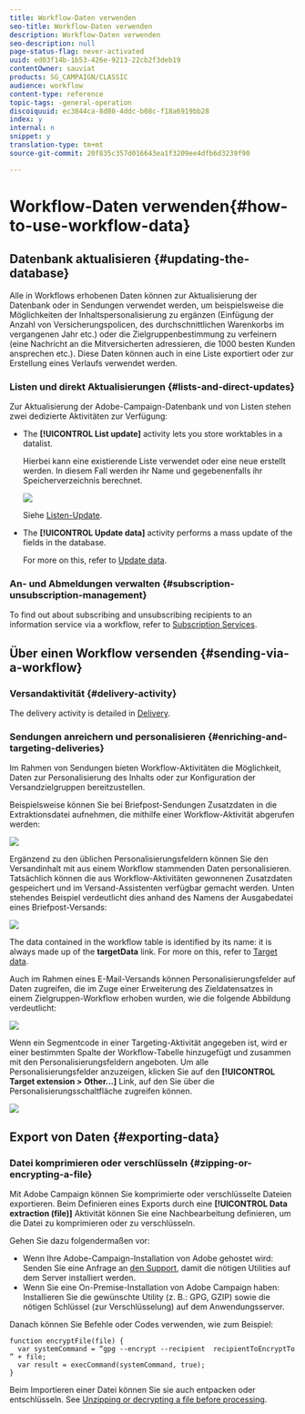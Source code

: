 ```yaml
---
title: Workflow-Daten verwenden
seo-title: Workflow-Daten verwenden
description: Workflow-Daten verwenden
seo-description: null
page-status-flag: never-activated
uuid: ed03f14b-1b53-426e-9213-22cb2f3deb19
contentOwner: sauviat
products: SG_CAMPAIGN/CLASSIC
audience: workflow
content-type: reference
topic-tags: -general-operation
discoiquuid: ec3844ca-8d80-4ddc-b08c-f18a6919bb28
index: y
internal: n
snippet: y
translation-type: tm+mt
source-git-commit: 20f835c357d016643ea1f3209ee4dfb6d3239f90

---
```



# Workflow-Daten verwenden{#how-to-use-workflow-data}

## Datenbank aktualisieren {#updating-the-database}

Alle in Workflows erhobenen Daten können zur Aktualisierung der Datenbank oder in Sendungen verwendet werden, um beispielsweise die Möglichkeiten der Inhaltspersonalisierung zu ergänzen (Einfügung der Anzahl von Versicherungspolicen, des durchschnittlichen Warenkorbs im vergangenen Jahr etc.) oder die Zielgruppenbestimmung zu verfeinern (eine Nachricht an die Mitversicherten adressieren, die 1000 besten Kunden ansprechen etc.). Diese Daten können auch in eine Liste exportiert oder zur Erstellung eines Verlaufs verwendet werden.

### Listen und direkt Aktualisierungen {#lists-and-direct-updates}

Zur Aktualisierung der Adobe-Campaign-Datenbank und von Listen stehen zwei dedizierte Aktivitäten zur Verfügung:

* The **[!UICONTROL List update]** activity lets you store worktables in a datalist.

   Hierbei kann eine existierende Liste verwendet oder eine neue erstellt werden. In diesem Fall werden ihr Name und gegebenenfalls ihr Speicherverzeichnis berechnet.

   ![](assets/s_user_create_list.png)

   Siehe [Listen-Update](../../workflow/using/list-update.md).

* The **[!UICONTROL Update data]** activity performs a mass update of the fields in the database.

   For more on this, refer to [Update data](../../workflow/using/update-data.md).

### An- und Abmeldungen verwalten {#subscription-unsubscription-management}

To find out about subscribing and unsubscribing recipients to an information service via a workflow, refer to [Subscription Services](../../workflow/using/subscription-services.md).

## Über einen Workflow versenden {#sending-via-a-workflow}

### Versandaktivität {#delivery-activity}

The delivery activity is detailed in [Delivery](../../workflow/using/delivery.md).

### Sendungen anreichern und personalisieren {#enriching-and-targeting-deliveries}

Im Rahmen von Sendungen bieten Workflow-Aktivitäten die Möglichkeit, Daten zur Personalisierung des Inhalts oder zur Konfiguration der Versandzielgruppen bereitzustellen.

Beispielsweise können Sie bei Briefpost-Sendungen Zusatzdaten in die Extraktionsdatei aufnehmen, die mithilfe einer Workflow-Aktivität abgerufen werden:

![](assets/s_advuser_add_data_postal_mail.png)

Ergänzend zu den üblichen Personalisierungsfeldern können Sie den Versandinhalt mit aus einem Workflow stammenden Daten personalisieren. Tatsächlich können die aus Workflow-Aktivitäten gewonnenen Zusatzdaten gespeichert und im Versand-Assistenten verfügbar gemacht werden. Unten stehendes Beispiel verdeutlicht dies anhand des Namens der Ausgabedatei eines Briefpost-Versands:

![](assets/s_advuser_using_additional_data.png)

The data contained in the workflow table is identified by its name: it is always made up of the **targetData** link. For more on this, refer to [Target data](../../workflow/using/executing-a-workflow.md#target-data).

Auch im Rahmen eines E-Mail-Versands können Personalisierungsfelder auf Daten zugreifen, die im Zuge einer Erweiterung des Zieldatensatzes in einem Zielgruppen-Workflow erhoben wurden, wie die folgende Abbildung verdeutlicht:

![](assets/s_advuser_add_data_email.png)

Wenn ein Segmentcode in einer Targeting-Aktivität angegeben ist, wird er einer bestimmten Spalte der Workflow-Tabelle hinzugefügt und zusammen mit den Personalisierungsfeldern angeboten. Um alle Personalisierungsfelder anzuzeigen, klicken Sie auf den **[!UICONTROL Target extension > Other...]** Link, auf den Sie über die Personalisierungsschaltfläche zugreifen können.

![](assets/s_advuser_segment_code_select.png)

## Export von Daten {#exporting-data}

### Datei komprimieren oder verschlüsseln {#zipping-or-encrypting-a-file}

Mit Adobe Campaign können Sie komprimierte oder verschlüsselte Dateien exportieren. Beim Definieren eines Exports durch eine **[!UICONTROL Data extraction (file)]** Aktivität können Sie eine Nachbearbeitung definieren, um die Datei zu komprimieren oder zu verschlüsseln.

Gehen Sie dazu folgendermaßen vor:

* Wenn Ihre Adobe-Campaign-Installation von Adobe gehostet wird: Senden Sie eine Anfrage an [den Support](https://support.neolane.net), damit die nötigen Utilities auf dem Server installiert werden.
* Wenn Sie eine On-Premise-Installation von Adobe Campaign haben: Installieren Sie die gewünschte Utility (z. B.: GPG, GZIP) sowie die nötigen Schlüssel (zur Verschlüsselung) auf dem Anwendungsserver.

Danach können Sie Befehle oder Codes verwenden, wie zum Beispiel:

```
function encryptFile(file) {  
  var systemCommand = “gpg --encrypt --recipient  recipientToEncryptTo ” + file;  
  var result = execCommand(systemCommand, true); 
}
```

Beim Importieren einer Datei können Sie sie auch entpacken oder entschlüsseln. See [Unzipping or decrypting a file before processing](../../workflow/using/importing-data.md#unzipping-or-decrypting-a-file-before-processing).
